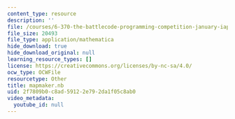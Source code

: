 ```yaml
---
content_type: resource
description: ''
file: /courses/6-370-the-battlecode-programming-competition-january-iap-2013/2f7809b0c8ad59122e792da1f05c8ab0_mapmaker.nb
file_size: 20493
file_type: application/mathematica
hide_download: true
hide_download_original: null
learning_resource_types: []
license: https://creativecommons.org/licenses/by-nc-sa/4.0/
ocw_type: OCWFile
resourcetype: Other
title: mapmaker.nb
uid: 2f7809b0-c8ad-5912-2e79-2da1f05c8ab0
video_metadata:
  youtube_id: null
---
```

